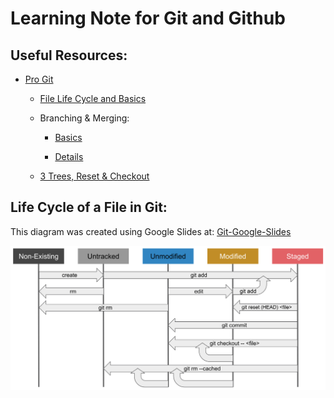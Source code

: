 # Learning Note for Git and Github

## Useful Resources:

- [Pro Git](https://git-scm.com/book/en/v2)

    - [File Life Cycle and Basics](https://git-scm.com/book/en/v2/Git-Basics-Recording-Changes-to-the-Repository)

    - Branching & Merging: 
    
        - [Basics](https://git-scm.com/book/en/v2/Git-Branching-Branches-in-a-Nutshell)

        - [Details](https://git-scm.com/book/en/v2/Git-Branching-Basic-Branching-and-Merging)
        
    - [3 Trees, Reset & Checkout](https://git-scm.com/book/en/v2/Git-Tools-Reset-Demystified)
    
## Life Cycle of a File in Git:

This diagram was created using Google Slides at: [Git-Google-Slides](https://docs.google.com/presentation/d/1hIsrSsnY0rxCVWh9VENCWSYTLcxNb-vYsNr74JlSeFA/edit#slide=id.g5cd04cdf50_0_37)

![File in Git](git_file_life.png)